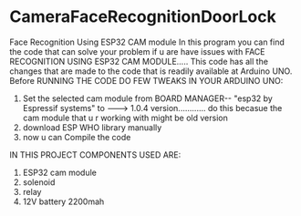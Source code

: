 # CameraFaceRecognitionDoorLock
Face Recognition Using ESP32 CAM module 
In this program you can find the code that can solve your problem if u are have issues with FACE RECOGNITION USING ESP32 CAM MODULE.....
This code has all the changes that are made to the code that is readily available at Arduino UNO.
Before RUNNING THE CODE DO FEW TWEAKS IN YOUR ARDUINO UNO:
1. Set the selected cam module from BOARD MANAGER-- "esp32 by Espressif systems" to ---> 1.0.4 version............ do this becasue the cam module that u r working with might be old version
2. download ESP WHO library manually
3. now u can Compile the code

IN THIS PROJECT COMPONENTS USED ARE:
1. ESP32 cam module
2. solenoid
3. relay
4. 12V battery 2200mah
